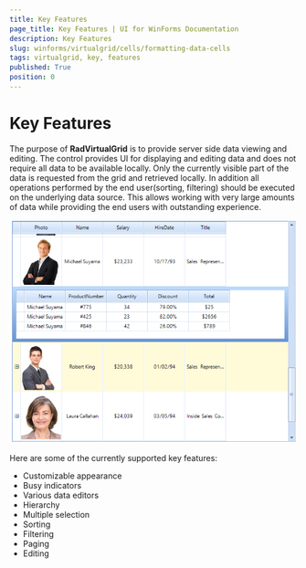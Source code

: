 ```yaml
---
title: Key Features
page_title: Key Features | UI for WinForms Documentation
description: Key Features
slug: winforms/virtualgrid/cells/formatting-data-cells
tags: virtualgrid, key, features
published: True
position: 0
---
```


# Key Features

The purpose of __RadVirtualGrid__ is to provide server side data viewing and editing. The control provides UI for displaying and editing data and does not require all data to be available locally. Only the currently visible part of the data is requested from the grid and retrieved locally. In addition all operations performed by the end user(sorting, filtering) should be executed on the underlying data source. This allows working with very large amounts of data while providing the end users with outstanding experience.

![virtualgrid-fundamentals-key-features001](images/virtualgrid-fundamentals-key-features001.png)

Here are some of the currently supported key features:
* Customizable appearance
* Busy indicators
* Various data editors 
* Hierarchy
* Multiple selection
* Sorting
* Filtering
* Paging
* Editing

